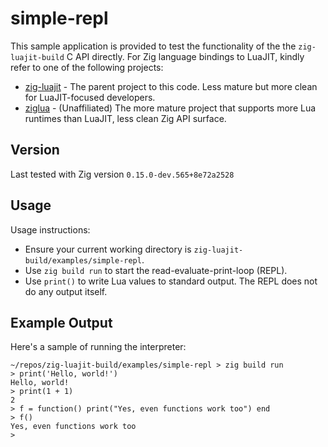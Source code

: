 # simple-repl

This sample application is provided to test the functionality of the the `zig-luajit-build` C API directly. For Zig
language bindings to LuaJIT, kindly refer to one of the following projects:

* [zig-luajit](https://github.com/sackosoft/zig-luajit) - The parent project to this code. Less mature but more clean
  for LuaJIT-focused developers.
* [ziglua](https://github.com/natecraddock/ziglua) - (Unaffiliated) The more mature project that supports more Lua
  runtimes than LuaJIT, less clean Zig API surface.

## Version

Last tested with Zig version `0.15.0-dev.565+8e72a2528`

## Usage

Usage instructions:

* Ensure your current working directory is `zig-luajit-build/examples/simple-repl`.
* Use `zig build run` to start the read-evaluate-print-loop (REPL).
* Use `print()` to write Lua values to standard output. The REPL does not do any output itself.

## Example Output

Here's a sample of running the interpreter:

```
~/repos/zig-luajit-build/examples/simple-repl > zig build run
> print('Hello, world!')
Hello, world!
> print(1 + 1)
2
> f = function() print("Yes, even functions work too") end
> f()
Yes, even functions work too
>
```
